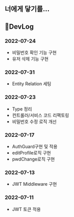 ## 너에게 닿기를...

## 📔DevLog
### 2022-07-24
- 비밀번호 확인 기능 구현
- 유저 삭제 기능 구현

### 2022-07-31

- Entity Relation 세팅

### 2022-07-23

- Type 정리
- 컨트롤러/서비스 코드 리팩토링
- 비밀번호 수정 로직 개선

### 2022-07-17

- AuthGuard구현 및 적용
- editProfile로직 구현
- pwdChange로직 구현

### 2022-07-13

- JWT Middleware 구현

### 2022-07-11

- JWT 토큰 적용
